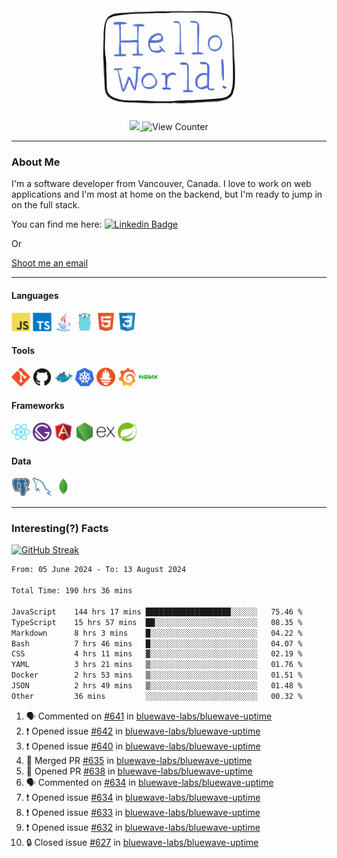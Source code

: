 <div align="center">
    <img src="./img/hello_world.webp" height="200px" width="">
    <div>
        <a href="https://www.linkedin.com/in/ajhollid">
            <img src="https://img.shields.io/badge/LinkedIn-blue"/>
        </a>
        <img src="https://komarev.com/ghpvc/?username=ajhollid&color=yellow" alt="View Counter">
    </div>
</div>

---

### About Me

I'm a software developer from Vancouver, Canada. I love to work on web applications and I'm most at home on the backend, but I'm ready to jump in on the full stack.

You can find me here: [![Linkedin Badge](https://img.shields.io/badge/-ajhollid-blue?style=flat&logo=Linkedin&logoColor=white)](https://www.linkedin.com/in/ajhollid)

Or

[Shoot me an email](mailto:ajhollid@gmail.com)

---

#### Languages

<div>
    <img src="./img/devicons/javascript-original.svg" width=30 height=30 alt="JavaScript">
    <img src="/img/devicons/typescript-original.svg" width=30 height=30 alt="TypeScript">
    <img src="./img/devicons/java-original.svg" width=30 height=30 alt="Java">
    <img src="./img/devicons/go-original.svg" width=30 height=30 alt="Golang">
    <img src="./img/devicons/html5-original.svg" width=30 height=30 alt="HTML 5">
    <img src="./img/devicons/css3-original.svg" width=30 height=30 alt="CSS 3">
</div>

#### Tools

<div>
    <img src="./img/devicons/git-original.svg" width=30 height=30 alt="Git">
    <img src="./img/devicons/github-original.svg" width=30 height=30 alt="Github">
    <img src="./img/devicons/docker-original.svg" width=30 
    height=30 alt="Docker">
    <img src="./img/devicons/kubernetes-original.svg" width=30 height=30 alt="K8">
    <img src="./img/devicons/prometheus-original.svg" width=30 height=30 alt="Prometheus">
    <img src="./img/devicons/grafana-original.svg" width=30 height=30 alt="Grafana">
    <img src="./img/devicons/nginx-original.svg" width=30 height=30 alt="Nginx">
</div>

#### Frameworks

<div>
    <img src="./img/devicons/react-original.svg" width=30 height=30 alt="React">
    <img src="./img/devicons/gatsby-original.svg" width=30 height=30 alt="Gatsby">
    <img src="./img/devicons/angularjs-original.svg" width=30 height=30 alt="AngularJS">
    <img src="./img/devicons/nodejs-original.svg" width=30 height=30 alt="NodeJS">
    <img src="./img/devicons/express-original.svg" width=30 height=30 alt="Express">
    <img src="./img/devicons/spring-original.svg" width=30 height=30 alt="Spring">
</div>

#### Data

<div>
    <img src="./img/devicons/postgresql-original.svg" width=30 height=30 alt="Postgresql">
    <img src="./img/devicons/mysql-original.svg" width=30 height=30 alt="Mysql">
    <img src="./img/devicons/mongodb-original.svg" width=30 height=30 alt="MongoDB">
</div>

---

### Interesting(?) Facts

[![GitHub Streak](http://github-readme-streak-stats.herokuapp.com?user=ajhollid)](https://git.io/streak-stats)

 <!--START_SECTION:waka-->

```txt
From: 05 June 2024 - To: 13 August 2024

Total Time: 190 hrs 36 mins

JavaScript    144 hrs 17 mins ███████████████████░░░░░░   75.46 %
TypeScript    15 hrs 57 mins  ██░░░░░░░░░░░░░░░░░░░░░░░   08.35 %
Markdown      8 hrs 3 mins    █░░░░░░░░░░░░░░░░░░░░░░░░   04.22 %
Bash          7 hrs 46 mins   █░░░░░░░░░░░░░░░░░░░░░░░░   04.07 %
CSS           4 hrs 11 mins   ▓░░░░░░░░░░░░░░░░░░░░░░░░   02.19 %
YAML          3 hrs 21 mins   ▒░░░░░░░░░░░░░░░░░░░░░░░░   01.76 %
Docker        2 hrs 53 mins   ▒░░░░░░░░░░░░░░░░░░░░░░░░   01.51 %
JSON          2 hrs 49 mins   ▒░░░░░░░░░░░░░░░░░░░░░░░░   01.48 %
Other         36 mins         ░░░░░░░░░░░░░░░░░░░░░░░░░   00.32 %
```

<!--END_SECTION:waka-->


<!--START_SECTION:activity-->
1. 🗣 Commented on [#641](https://github.com/bluewave-labs/bluewave-uptime/issues/641#issuecomment-2291706699) in [bluewave-labs/bluewave-uptime](https://github.com/bluewave-labs/bluewave-uptime)
2. ❗ Opened issue [#642](https://github.com/bluewave-labs/bluewave-uptime/issues/642) in [bluewave-labs/bluewave-uptime](https://github.com/bluewave-labs/bluewave-uptime)
3. ❗ Opened issue [#640](https://github.com/bluewave-labs/bluewave-uptime/issues/640) in [bluewave-labs/bluewave-uptime](https://github.com/bluewave-labs/bluewave-uptime)
4. 🎉 Merged PR [#635](https://github.com/bluewave-labs/bluewave-uptime/pull/635) in [bluewave-labs/bluewave-uptime](https://github.com/bluewave-labs/bluewave-uptime)
5. 💪 Opened PR [#638](https://github.com/bluewave-labs/bluewave-uptime/pull/638) in [bluewave-labs/bluewave-uptime](https://github.com/bluewave-labs/bluewave-uptime)
6. 🗣 Commented on [#634](https://github.com/bluewave-labs/bluewave-uptime/issues/634#issuecomment-2289961256) in [bluewave-labs/bluewave-uptime](https://github.com/bluewave-labs/bluewave-uptime)
7. ❗ Opened issue [#634](https://github.com/bluewave-labs/bluewave-uptime/issues/634) in [bluewave-labs/bluewave-uptime](https://github.com/bluewave-labs/bluewave-uptime)
8. ❗ Opened issue [#633](https://github.com/bluewave-labs/bluewave-uptime/issues/633) in [bluewave-labs/bluewave-uptime](https://github.com/bluewave-labs/bluewave-uptime)
9. ❗ Opened issue [#632](https://github.com/bluewave-labs/bluewave-uptime/issues/632) in [bluewave-labs/bluewave-uptime](https://github.com/bluewave-labs/bluewave-uptime)
10. 🔒 Closed issue [#627](https://github.com/bluewave-labs/bluewave-uptime/issues/627) in [bluewave-labs/bluewave-uptime](https://github.com/bluewave-labs/bluewave-uptime)
<!--END_SECTION:activity-->

